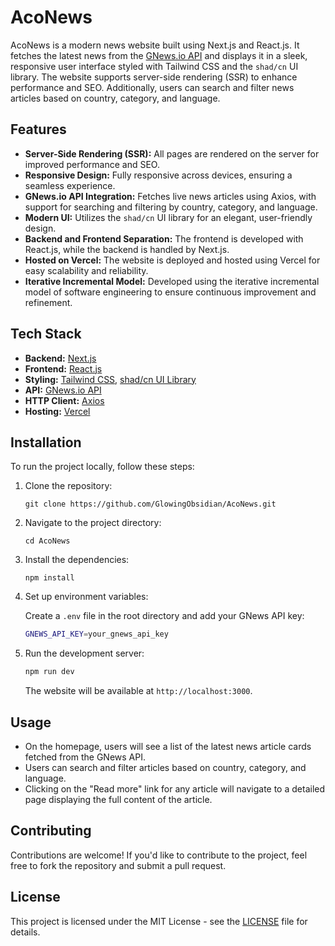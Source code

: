 # AcoNews

AcoNews is a modern news website built using Next.js and React.js. It fetches the latest news from the [GNews.io API](https://gnews.io/) and displays it in a sleek, responsive user interface styled with Tailwind CSS and the `shad/cn` UI library. The website supports server-side rendering (SSR) to enhance performance and SEO. Additionally, users can search and filter news articles based on country, category, and language.

## Features

- **Server-Side Rendering (SSR):** All pages are rendered on the server for improved performance and SEO.
- **Responsive Design:** Fully responsive across devices, ensuring a seamless experience.
- **GNews.io API Integration:** Fetches live news articles using Axios, with support for searching and filtering by country, category, and language.
- **Modern UI:** Utilizes the `shad/cn` UI library for an elegant, user-friendly design.
- **Backend and Frontend Separation:** The frontend is developed with React.js, while the backend is handled by Next.js.
- **Hosted on Vercel:** The website is deployed and hosted using Vercel for easy scalability and reliability.
- **Iterative Incremental Model:** Developed using the iterative incremental model of software engineering to ensure continuous improvement and refinement.

## Tech Stack

- **Backend:** [Next.js](https://nextjs.org/)
- **Frontend:** [React.js](https://reactjs.org/)
- **Styling:** [Tailwind CSS](https://tailwindcss.com/), [shad/cn UI Library](https://shadcn.dev/)
- **API:** [GNews.io API](https://gnews.io/)
- **HTTP Client:** [Axios](https://axios-http.com/)
- **Hosting:** [Vercel](https://vercel.com/)

## Installation

To run the project locally, follow these steps:

1. Clone the repository:
   ```
   git clone https://github.com/GlowingObsidian/AcoNews.git
   ```
2. Navigate to the project directory:
   ```
   cd AcoNews
   ```
3. Install the dependencies:
   ```
   npm install
   ```
4. Set up environment variables:

   Create a `.env` file in the root directory and add your GNews API key:

   ```bash
   GNEWS_API_KEY=your_gnews_api_key
   ```

5. Run the development server:

   ```bash
   npm run dev
   ```

   The website will be available at `http://localhost:3000`.

## Usage

- On the homepage, users will see a list of the latest news article cards fetched from the GNews API.
- Users can search and filter articles based on country, category, and language.
- Clicking on the "Read more" link for any article will navigate to a detailed page displaying the full content of the article.

## Contributing

Contributions are welcome! If you'd like to contribute to the project, feel free to fork the repository and submit a pull request.

## License

This project is licensed under the MIT License - see the [LICENSE](LICENSE) file for details.
